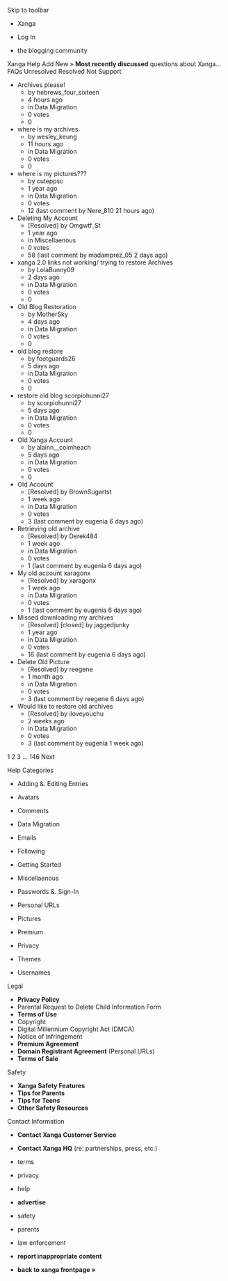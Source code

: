 Skip to toolbar

*   Xanga

*   Log In

*   the blogging community

Xanga Help Add New » **Most recently discussed** questions about Xanga… FAQs Unresolved Resolved Not Support

*   Archives please!
    *   by hebrews\_four\_sixteen
    *   4 hours ago
    *   in Data Migration
    *   0 votes
    *   0
*   where is my archives
    *   by wesley\_keung
    *   11 hours ago
    *   in Data Migration
    *   0 votes
    *   0
*   where is my pictures???
    *   by cuteppsc
    *   1 year ago
    *   in Data Migration
    *   0 votes
    *   12 (last comment by Nere\_810 21 hours ago)
*   Deleting My Account
    *   \[Resolved\] by Omgwtf\_St
    *   1 year ago
    *   in Miscellaenous
    *   0 votes
    *   58 (last comment by madamprez\_05 2 days ago)
*   xanga 2.0 links not working/ trying to restore Archives
    *   by LolaBunny09
    *   2 days ago
    *   in Data Migration
    *   0 votes
    *   0
*   Old Blog Restoration
    *   by MotherSky
    *   4 days ago
    *   in Data Migration
    *   0 votes
    *   0
*   old blog restore
    *   by footguards26
    *   5 days ago
    *   in Data Migration
    *   0 votes
    *   0
*   restore old blog scorpiohunni27
    *   by scorpiohunni27
    *   5 days ago
    *   in Data Migration
    *   0 votes
    *   0
*   Old Xanga Account
    *   by alainn\_\_coimheach
    *   5 days ago
    *   in Data Migration
    *   0 votes
    *   0
*   Old Account
    *   \[Resolved\] by BrownSugartst
    *   1 week ago
    *   in Data Migration
    *   0 votes
    *   3 (last comment by eugenia 6 days ago)
*   Retrieving old archive
    *   \[Resolved\] by Derek484
    *   1 week ago
    *   in Data Migration
    *   0 votes
    *   1 (last comment by eugenia 6 days ago)
*   My old account xaragonx
    *   \[Resolved\] by xaragonx
    *   1 week ago
    *   in Data Migration
    *   0 votes
    *   1 (last comment by eugenia 6 days ago)
*   Missed downloading my archives
    *   \[Resolved\] \[closed\] by jaggedjunky
    *   1 year ago
    *   in Data Migration
    *   0 votes
    *   16 (last comment by eugenia 6 days ago)
*   Delete Old Picture
    *   \[Resolved\] by reegene
    *   1 month ago
    *   in Data Migration
    *   0 votes
    *   3 (last comment by reegene 6 days ago)
*   Would like to restore old archives
    *   \[Resolved\] by iloveyouchu
    *   2 weeks ago
    *   in Data Migration
    *   0 votes
    *   3 (last comment by eugenia 1 week ago)

1 2 3 ... 146 Next

Help Categories

*   Adding &. Editing Entries
*   Avatars
*   Comments
*   Data Migration
*   Emails
*   Following
*   Getting Started
*   Miscellaenous

*   Passwords &. Sign-In
*   Personal URLs
*   Pictures
*   Premium
*   Privacy
*   Themes
*   Usernames

Legal

*   **Privacy Policy**
*   Parental Request to Delete Child Information Form
*   **Terms of Use**
*   Copyright
*   Digital Millennium Copyright Act (DMCA)
*   Notice of Infringement
*   **Premium Agreement**
*   **Domain Registrant Agreement** (Personal URLs)
*   **Terms of Sale**

Safety

*   **Xanga Safety Features**
*   **Tips for Parents**
*   **Tips for Teens**
*   **Other Safety Resources**

Contact Information

*   **Contact Xanga Customer Service**
*   **Contact Xanga HQ** (re: partnerships, press, etc.)

*   terms
*   privacy
*   help
*   **advertise**

*   safety
*   parents
*   law enforcement
*   **report inappropriate content**

*   **back to xanga frontpage »**